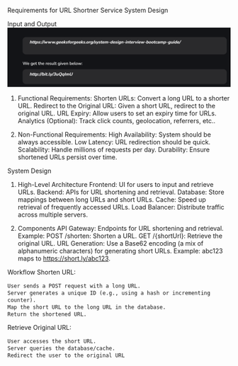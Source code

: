 Requirements for URL Shortner Service System Design

Input and Output
![img.png](./img.png)

1. Functional Requirements:
   Shorten URLs: Convert a long URL to a shorter URL.
   Redirect to the Original URL: Given a short URL, redirect to the original URL.
   URL Expiry: Allow users to set an expiry time for URLs.
   Analytics (Optional): Track click counts, geolocation, referrers, etc..

2. Non-Functional Requirements:
   High Availability: System should be always accessible.
   Low Latency: URL redirection should be quick.
   Scalability: Handle millions of requests per day.
   Durability: Ensure shortened URLs persist over time.

System Design
1. High-Level Architecture
   Frontend: UI for users to input and retrieve URLs.
   Backend: APIs for URL shortening and retrieval.
   Database: Store mappings between long URLs and short URLs.
   Cache: Speed up retrieval of frequently accessed URLs.
   Load Balancer: Distribute traffic across multiple servers.

2. Components
   API Gateway:
    Endpoints for URL shortening and retrieval.
    Example:
    POST /shorten: Shorten a URL.
    GET /{shortUrl}: Retrieve the original URL.
    URL Generation:
    Use a Base62 encoding (a mix of alphanumeric characters) for generating short URLs.
    Example: abc123 maps to https://short.ly/abc123.

Workflow
Shorten URL:

    User sends a POST request with a long URL.
    Server generates a unique ID (e.g., using a hash or incrementing counter).
    Map the short URL to the long URL in the database.
    Return the shortened URL.

Retrieve Original URL:

    User accesses the short URL.
    Server queries the database/cache.
    Redirect the user to the original URL